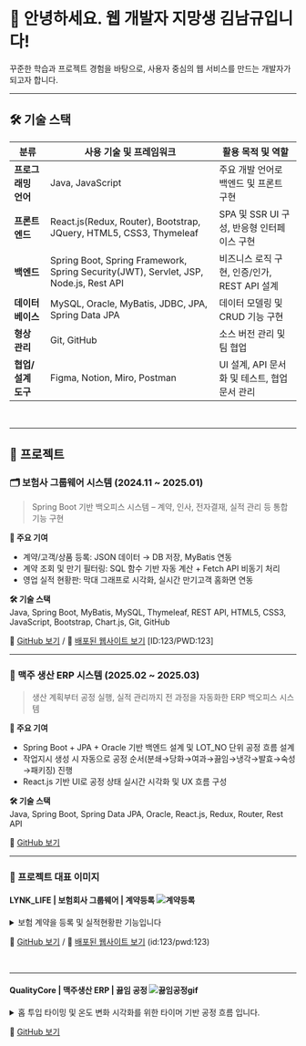 # 💖 안녕하세요. 웹 개발자 지망생 김남규입니다!
꾸준한 학습과 프로젝트 경험을 바탕으로, 사용자 중심의 웹 서비스를 만드는 개발자가 되고자 합니다.
<hr/>

## 🛠 기술 스택

| 분류         | 사용 기술 및 프레임워크                                           | 활용 목적 및 역할                        |
|--------------|--------------------------------------------------------------------|------------------------------------------|
| **프로그래밍 언어** | Java, JavaScript                                                  | 주요 개발 언어로 백엔드 및 프론트 구현  |
| **프론트엔드**     | React.js(Redux, Router), Bootstrap, JQuery, HTML5, CSS3, Thymeleaf | SPA 및 SSR UI 구성, 반응형 인터페이스 구현  |
| **백엔드**         | Spring Boot, Spring Framework, Spring Security(JWT), Servlet, JSP, Node.js, Rest API | 비즈니스 로직 구현, 인증/인가, REST API 설계 |
| **데이터베이스**   | MySQL, Oracle, MyBatis, JDBC, JPA, Spring Data JPA              | 데이터 모델링 및 CRUD 기능 구현        |
| **형상 관리**      | Git, GitHub                                                      | 소스 버전 관리 및 팀 협업      |
| **협업/설계 도구** | Figma, Notion, Miro, Postman                                     | UI 설계, API 문서화 및 테스트, 협업 문서 관리          |




<br/><hr/>

## 📂 프로젝트

### 🗂 보험사 그룹웨어 시스템 (2024.11 ~ 2025.01)
> Spring Boot 기반 백오피스 시스템 – 계약, 인사, 전자결재, 실적 관리 등 통합 기능 구현

**📌 주요 기여**
- 계약/고객/상품 등록: JSON 데이터 → DB 저장, MyBatis 연동
- 계약 조회 및 만기 필터링: SQL 함수 기반 자동 계산 + Fetch API 비동기 처리
- 영업 실적 현황판: 막대 그래프로 시각화, 실시간 만기고객 홈화면 연동

**🛠 기술 스택**  
Java, Spring Boot, MyBatis, MySQL, Thymeleaf, REST API, HTML5, CSS3, JavaScript, Bootstrap, Chart.js, Git, GitHub

🔗 <a href="https://github.com/rlaskarb/LYNK_LIFE" target="_blank">GitHub 보기</a> / 🚀 <a href="https://lynklife-production.up.railway.app/login" target="_blank">배포된 웹사이트 보기</a> [ID:123/PWD:123]




<hr/>

### 🍺 맥주 생산 ERP 시스템 (2025.02 ~ 2025.03)
> 생산 계획부터 공정 실행, 실적 관리까지 전 과정을 자동화한 ERP 백오피스 시스템

**📌 주요 기여**
- Spring Boot + JPA + Oracle 기반 백엔드 설계 및 LOT_NO 단위 공정 흐름 설계
- 작업지시 생성 시 자동으로 공정 순서(분쇄→당화→여과→끓임→냉각→발효→숙성→패키징) 진행
- React.js 기반 UI로 공정 상태 실시간 시각화 및 UX 흐름 구성

**🛠 기술 스택**  
Java, Spring Boot, Spring Data JPA, Oracle, React.js, Redux, Router, Rest API

🔗 [GitHub 보기](https://github.com/rlaskarb/QualityCore)  

<hr/>

### 📸 프로젝트 대표 이미지


#### LYNK_LIFE | 보험회사 그룹웨어 | 계약등록 ![계약등록](https://github.com/user-attachments/assets/c66060b3-a93c-47b9-8061-1d6b2e305aa6)
<details>
<summary>보험 계약을 등록 및 실적현황판 기능입니다</summary>

  <br/>
  
📄 보험 계약을 등록하는 기능입니다.  
사전에 등록된 **상품 정보, 고객 정보, 설계사 정보**를 불러와  
작업자가 직접 입력하는 실수를 최소화하고,  
등록된 계약은 **홈 화면 실적 현황판에 실시간으로 반영**되어  
**계약 금액과 계약 건수**를 바로 확인할 수 있습니다.

</details>

🔗 <a href="https://github.com/rlaskarb/LYNK_LIFE" target="_blank">GitHub 보기</a> / 🚀 <a href="https://lynklife-production.up.railway.app" target="_blank">배포된 웹사이트 보기</a> (id:123/pwd:123)

<br/><hr/>

#### QualityCore | 맥주생산 ERP | 끓임 공정 ![끓임공정gif](https://github.com/user-attachments/assets/cb385815-b42e-4291-8ce5-40462a2a9556)
<details>
<summary>홉 투입 타이밍 및 온도 변화 시각화를 위한 타이머 기반 공정 흐름 입니다.</summary>

  <br/> 

🔥 끓임공정은 여과된 맥즙에 홉을 투입한 후, 고온에서 끓이는 단계입니다.

공정은 설정된 온도에 도달하면 모달창이 표시되며, 사용자가 확인하면 끓임공정이 시작됩니다.<br/>
온도 변화는 타이머 기반 구조로 설계되어, 끓임 설비의 온도 변화를 실시간으로 시각화할 수 있도록 구성했습니다.<br/>

초기 워트량은 **여과공정에서 최종 회수된 워트량을 기준** 으로 자동 설정되며,<br/>
홉 투입 정보는 **작업지시서에 등록된 자재 정보를 기반** 으로 자동 불러옵니다.<br/>
첫 번째와 두 번째 홉의 투입량이 자동으로 입력되어, 작업자는 이를  확인할 수 있습니다.<br/>

끓임 종료 시, **끓임 손실량(초기 워트량의 5%)이 자동 계산되어 표시되며** ,<br/>
최종 끓임 후 워트량은 초기 워트량 - 끓임 손실량으로 실시간 산출되어 업데이트됩니다.<br/>

이 과정을 통해 작업자는 홉 투입 시점과 수율 변화 상황을 직관적으로 파악할 수 있습니다.

</details>

🔗 [GitHub 보기](https://github.com/rlaskarb/QualityCore)

<br/>


